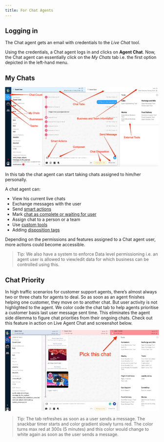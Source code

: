 ```yaml
---
title: For Chat Agents
---
```


## Logging in

The Chat agent gets an email with credentials to the *Live Chat* tool. 

Using the credentials, a Chat agent logs in and clicks on **Agent Chat**. Now, the Chat agent can essentially click on the *My Chats* tab i.e. the first option depicted in the left-hand menu.

## My Chats

![my_chats](assets/my_chats.png)

In this tab the chat agent can start taking chats assigned to him/her personally. 

A chat agent can:
  * View his current live chats
  * Exchange messages with the user
  * Send [smart actions](https://docs.haptik.ai/agent-chat/smart-actions)
  * Mark [chat as complete or waiting for user](https://docs.haptik.ai/agent-chat/claiming-and-closing#closing-completing-chats)
  * Assign chat to a person or a team
  * Use [custom tools](https://docs.haptik.ai/agent-chat/adding-custom-tools)
  * Adding [disposition tags](https://docs.haptik.ai/agent-chat/claiming-and-closing#chat-disposition)
  
  Depending on the permissions and features assigned to a Chat agent user, more actions could become accessible. 
  
>Tip: We also have a system to enforce Data level permissioning i.e. an agent user is allowed to view/edit data for which business can be controlled using this.

## Chat Priority

In high traffic scenarios for customer support agents, there’s almost always two or three chats for agents to deal. So as soon as an agent finishes helping one customer, they move on to another chat. But user activity is not highlighted to the agent. We color code the chat tab to help agents prioritise a customer basis last user message sent time. This eliminates the agent side dilemma to figure chat priorities from their ongoing chats. Check out this feature in action on Live Agent Chat and screenshot below.

![chat priority](assets/Chats_prioritised.png)

>Tip: The tab refreshes as soon as a user sends a message. The snackbar timer starts and color gradient slowly turns red. The color turns max red at 300s (5 minutes) and this color would change to white again as soon as the user sends a message. 
